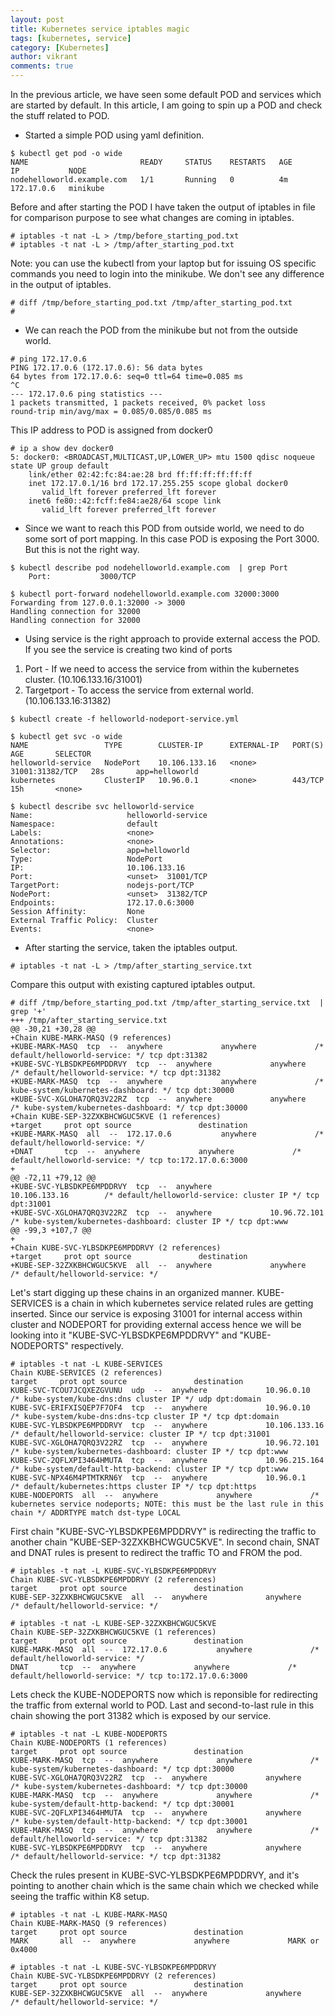 ```yaml
---
layout: post
title: Kubernetes service iptables magic
tags: [kubernetes, service]
category: [Kubernetes]
author: vikrant
comments: true
---
```


In the previous article, we have seen some default POD and services which are started by default. In this article, I am going to spin up a POD and check the stuff related to POD. 

- Started a simple POD using yaml definition. 

~~~
$ kubectl get pod -o wide
NAME                         READY     STATUS    RESTARTS   AGE       IP           NODE
nodehelloworld.example.com   1/1       Running   0          4m        172.17.0.6   minikube
~~~

Before and after starting the POD I have taken the output of iptables in file for comparison purpose to see what changes are coming in iptables. 

~~~
# iptables -t nat -L > /tmp/before_starting_pod.txt
# iptables -t nat -L > /tmp/after_starting_pod.txt
~~~

Note: you can use the kubectl from your laptop but for issuing OS specific commands you need to login into the minikube. We don't see any difference in the output of iptables. 

~~~
# diff /tmp/before_starting_pod.txt /tmp/after_starting_pod.txt
#
~~~

- We can reach the POD from the minikube but not from the outside world.

~~~
# ping 172.17.0.6
PING 172.17.0.6 (172.17.0.6): 56 data bytes
64 bytes from 172.17.0.6: seq=0 ttl=64 time=0.085 ms
^C
--- 172.17.0.6 ping statistics ---
1 packets transmitted, 1 packets received, 0% packet loss
round-trip min/avg/max = 0.085/0.085/0.085 ms
~~~

This IP address to POD is assigned from docker0

~~~
# ip a show dev docker0
5: docker0: <BROADCAST,MULTICAST,UP,LOWER_UP> mtu 1500 qdisc noqueue state UP group default
    link/ether 02:42:fc:84:ae:28 brd ff:ff:ff:ff:ff:ff
    inet 172.17.0.1/16 brd 172.17.255.255 scope global docker0
       valid_lft forever preferred_lft forever
    inet6 fe80::42:fcff:fe84:ae28/64 scope link
       valid_lft forever preferred_lft forever
~~~

- Since we want to reach this POD from outside world, we need to do some sort of port mapping. In this case POD is exposing the Port 3000. But this is not the right way.

~~~
$ kubectl describe pod nodehelloworld.example.com  | grep Port
    Port:           3000/TCP

$ kubectl port-forward nodehelloworld.example.com 32000:3000
Forwarding from 127.0.0.1:32000 -> 3000
Handling connection for 32000
Handling connection for 32000    
~~~    

- Using service is the right approach to provide external access the POD. If you see the service is creating two kind of ports 

1) Port          - If we need to access the service from within the kubernetes cluster. (10.106.133.16/31001)
2) Targetport    - To access the service from external world.  (10.106.133.16:31382)

~~~
$ kubectl create -f helloworld-nodeport-service.yml

$ kubectl get svc -o wide
NAME                 TYPE        CLUSTER-IP      EXTERNAL-IP   PORT(S)           AGE       SELECTOR
helloworld-service   NodePort    10.106.133.16   <none>        31001:31382/TCP   28s       app=helloworld
kubernetes           ClusterIP   10.96.0.1       <none>        443/TCP           15h       <none>

$ kubectl describe svc helloworld-service
Name:                     helloworld-service
Namespace:                default
Labels:                   <none>
Annotations:              <none>
Selector:                 app=helloworld
Type:                     NodePort
IP:                       10.106.133.16
Port:                     <unset>  31001/TCP
TargetPort:               nodejs-port/TCP
NodePort:                 <unset>  31382/TCP
Endpoints:                172.17.0.6:3000
Session Affinity:         None
External Traffic Policy:  Cluster
Events:                   <none>
~~~

- After starting the service, taken the iptables output. 

~~~
# iptables -t nat -L > /tmp/after_starting_service.txt
~~~

Compare this output with existing captured iptables output.

~~~
# diff /tmp/before_starting_pod.txt /tmp/after_starting_service.txt  | grep '+'
+++ /tmp/after_starting_service.txt
@@ -30,21 +30,28 @@
+Chain KUBE-MARK-MASQ (9 references)
+KUBE-MARK-MASQ  tcp  --  anywhere             anywhere             /* default/helloworld-service: */ tcp dpt:31382
+KUBE-SVC-YLBSDKPE6MPDDRVY  tcp  --  anywhere             anywhere             /* default/helloworld-service: */ tcp dpt:31382
+KUBE-MARK-MASQ  tcp  --  anywhere             anywhere             /* kube-system/kubernetes-dashboard: */ tcp dpt:30000
+KUBE-SVC-XGLOHA7QRQ3V22RZ  tcp  --  anywhere             anywhere             /* kube-system/kubernetes-dashboard: */ tcp dpt:30000
+Chain KUBE-SEP-32ZXKBHCWGUC5KVE (1 references)
+target     prot opt source               destination
+KUBE-MARK-MASQ  all  --  172.17.0.6           anywhere             /* default/helloworld-service: */
+DNAT       tcp  --  anywhere             anywhere             /* default/helloworld-service: */ tcp to:172.17.0.6:3000
+
@@ -72,11 +79,12 @@
+KUBE-SVC-YLBSDKPE6MPDDRVY  tcp  --  anywhere             10.106.133.16        /* default/helloworld-service: cluster IP */ tcp dpt:31001
+KUBE-SVC-XGLOHA7QRQ3V22RZ  tcp  --  anywhere             10.96.72.101         /* kube-system/kubernetes-dashboard: cluster IP */ tcp dpt:www
@@ -99,3 +107,7 @@
+
+Chain KUBE-SVC-YLBSDKPE6MPDDRVY (2 references)
+target     prot opt source               destination
+KUBE-SEP-32ZXKBHCWGUC5KVE  all  --  anywhere             anywhere             /* default/helloworld-service: */
~~~

Let's start digging up these chains in an organized manner. KUBE-SERVICES is a chain in which kubernetes service related rules are getting inserted. Since our service is exposing 31001 for internal access within cluster and NODEPORT for providing external access hence we will be looking into it "KUBE-SVC-YLBSDKPE6MPDDRVY" and "KUBE-NODEPORTS" respectively. 

~~~
# iptables -t nat -L KUBE-SERVICES
Chain KUBE-SERVICES (2 references)
target     prot opt source               destination
KUBE-SVC-TCOU7JCQXEZGVUNU  udp  --  anywhere             10.96.0.10           /* kube-system/kube-dns:dns cluster IP */ udp dpt:domain
KUBE-SVC-ERIFXISQEP7F7OF4  tcp  --  anywhere             10.96.0.10           /* kube-system/kube-dns:dns-tcp cluster IP */ tcp dpt:domain
KUBE-SVC-YLBSDKPE6MPDDRVY  tcp  --  anywhere             10.106.133.16        /* default/helloworld-service: cluster IP */ tcp dpt:31001
KUBE-SVC-XGLOHA7QRQ3V22RZ  tcp  --  anywhere             10.96.72.101         /* kube-system/kubernetes-dashboard: cluster IP */ tcp dpt:www
KUBE-SVC-2QFLXPI3464HMUTA  tcp  --  anywhere             10.96.215.164        /* kube-system/default-http-backend: cluster IP */ tcp dpt:www
KUBE-SVC-NPX46M4PTMTKRN6Y  tcp  --  anywhere             10.96.0.1            /* default/kubernetes:https cluster IP */ tcp dpt:https
KUBE-NODEPORTS  all  --  anywhere             anywhere             /* kubernetes service nodeports; NOTE: this must be the last rule in this chain */ ADDRTYPE match dst-type LOCAL
~~~

First chain "KUBE-SVC-YLBSDKPE6MPDDRVY" is redirecting the traffic to another chain "KUBE-SEP-32ZXKBHCWGUC5KVE". In second chain, SNAT and DNAT rules is present to redirect the traffic TO and FROM the pod. 

~~~
# iptables -t nat -L KUBE-SVC-YLBSDKPE6MPDDRVY
Chain KUBE-SVC-YLBSDKPE6MPDDRVY (2 references)
target     prot opt source               destination
KUBE-SEP-32ZXKBHCWGUC5KVE  all  --  anywhere             anywhere             /* default/helloworld-service: */

# iptables -t nat -L KUBE-SEP-32ZXKBHCWGUC5KVE
Chain KUBE-SEP-32ZXKBHCWGUC5KVE (1 references)
target     prot opt source               destination
KUBE-MARK-MASQ  all  --  172.17.0.6           anywhere             /* default/helloworld-service: */
DNAT       tcp  --  anywhere             anywhere             /* default/helloworld-service: */ tcp to:172.17.0.6:3000
~~~

Lets check the KUBE-NODEPORTS now which is reponsible for redirecting the traffic from external world to POD. Last and second-to-last rule in this chain showing the port 31382 which is exposed by our service. 

~~~
# iptables -t nat -L KUBE-NODEPORTS
Chain KUBE-NODEPORTS (1 references)
target     prot opt source               destination
KUBE-MARK-MASQ  tcp  --  anywhere             anywhere             /* kube-system/kubernetes-dashboard: */ tcp dpt:30000
KUBE-SVC-XGLOHA7QRQ3V22RZ  tcp  --  anywhere             anywhere             /* kube-system/kubernetes-dashboard: */ tcp dpt:30000
KUBE-MARK-MASQ  tcp  --  anywhere             anywhere             /* kube-system/default-http-backend: */ tcp dpt:30001
KUBE-SVC-2QFLXPI3464HMUTA  tcp  --  anywhere             anywhere             /* kube-system/default-http-backend: */ tcp dpt:30001
KUBE-MARK-MASQ  tcp  --  anywhere             anywhere             /* default/helloworld-service: */ tcp dpt:31382
KUBE-SVC-YLBSDKPE6MPDDRVY  tcp  --  anywhere             anywhere             /* default/helloworld-service: */ tcp dpt:31382
~~~

Check the rules present in KUBE-SVC-YLBSDKPE6MPDDRVY, and it's pointing to another chain which is the same chain which we checked while seeing the traffic within K8 setup. 

~~~
# iptables -t nat -L KUBE-MARK-MASQ
Chain KUBE-MARK-MASQ (9 references)
target     prot opt source               destination
MARK       all  --  anywhere             anywhere             MARK or 0x4000

# iptables -t nat -L KUBE-SVC-YLBSDKPE6MPDDRVY
Chain KUBE-SVC-YLBSDKPE6MPDDRVY (2 references)
target     prot opt source               destination
KUBE-SEP-32ZXKBHCWGUC5KVE  all  --  anywhere             anywhere             /* default/helloworld-service: */
~~~
